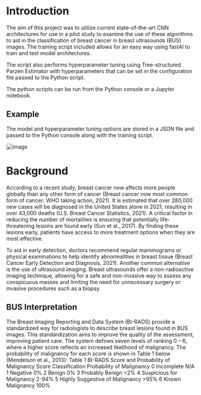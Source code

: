 # Introduction
The aim of this project was to utilize current state-of-the-art CNN architectures for use in a pilot study to examine the use of these algorithms to aid in the classification of breast cancer in breast ultrasounds (BUS) images. The training script included allows for an easy way using fastAI to train and test model architectures.

The script also performs hyperparameter tuning using Tree-structured Parzen Estimator with hyperparameters that can be set in the configuration file passed to the Python script.

The python scripts can be run from the Python console or a Jupyter notebook. 

## Example 

The model and hyperparameter tuning options are stored in a JSON file and passed to the Python console along with the training script.

![image](https://user-images.githubusercontent.com/46795053/145736141-c80eac5c-38f1-47d8-8f82-b6636ceaa6bc.png)

# Background 
According to a recent study, breast cancer now affects more people globally than any 
other form of cancer (Breast cancer now most common form of cancer: WHO taking action, 
2021). It is estimated that over 280,000 new cases will be diagnosed in the United States alone in 
2021, resulting in over 43,000 deaths (U.S. Breast Cancer Statistics, 2021). A critical factor in 
reducing the number of mortalities is ensuring that potentially life-threatening lesions are found 
early (Sun et al., 2017). By finding these lesions early, patients have access to more treatment 
options when they are most effective.

To aid in early detection, doctors recommend regular mammograms or physical 
examinations to help identify abnormalities in breast tissue (Breast Cancer Early Detection and 
Diagnosis, 2021). Another common alternative is the use of ultrasound imaging. Breast 
ultrasounds offer a non-radioactive imaging technique, allowing for a safe and non-invasive way 
to assess any conspicuous masses and limiting the need for unnecessary surgery or invasive 
procedures such as a biopsy.

## BUS Interpretation
The Breast Imaging Reporting and Data System (BI-RADS) provide a standardized way 
for radiologists to describe breast lesions found in BUS images. This standardization aims to 
improve the quality of the assessment, improving patient care. The system defines seven levels 
of ranking 0 – 6, where a higher score reflects an increased likelihood of malignancy. The 
probability of malignancy for each score is shown in Table 1 below (Mendelson et al., 2013): 
Table 1 
BI-RADS Score and Probability of Malignancy 
Score Classification Probability of Malignancy 
0 Incomplete N/A 
1 Negative 0% 
2 Benign 0% 
3 Probably Benign <2% 
4 Suspicious for Malignancy 2-94% 
5 Highly Suggestive of Malignancy >95% 
6 Known Malignancy 100% 
